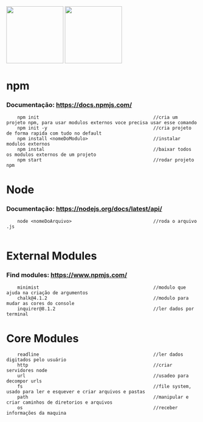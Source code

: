 <div space>
    <img src="https://cdn.jsdelivr.net/gh/devicons/devicon@latest/icons/nodejs/nodejs-original-wordmark.svg" width="150" height="150" /> 
    <img src="https://cdn.jsdelivr.net/gh/devicons/devicon@latest/icons/npm/npm-original-wordmark.svg" width="150" height="150" /> 
</div>


# npm
### Documentação: https://docs.npmjs.com/ 
```
    npm init                                          //cria um projeto npm, para usar modulos externos voce precisa usar esse comando
    npm init -y                                       //cria projeto de forma rapida com tudo no default
    npm install <nomeDoModulo>                        //instalar modulos externos
    npm instal                                        //baixar todos os modulos externos de um projeto
    npm start                                         //rodar projeto npm
```


# Node
### Documentação: https://nodejs.org/docs/latest/api/
```
    node <nomeDoArquivo>                              //roda o arquivo .js
    
```


# External Modules
### Find modules: https://www.npmjs.com/

```
    minimist                                          //modulo que ajuda na criação de argumentos
    chalk@4.1.2                                       //modulo para mudar as cores do console
    inquirer@8.1.2                                    //ler dados por terminal
```

# Core Modules
```
    readline                                          //ler dados digitados pelo usuário
    http                                              //criar servidores node
    url                                               //usadeo para decompor urls
    fs                                                //file system, usado para ler e esquever e criar arquivos e pastas
    path                                              //manipular e criar caminhos de diretorios e arquivos
    os                                                //receber informações da maquina
```
